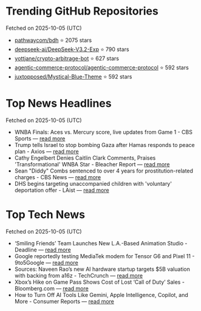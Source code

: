 # Trending GitHub Repositories
Fetched on 2025-10-05 (UTC)

- [pathwaycom/bdh](https://github.com/pathwaycom/bdh) ⭐ 2075 stars
- [deepseek-ai/DeepSeek-V3.2-Exp](https://github.com/deepseek-ai/DeepSeek-V3.2-Exp) ⭐ 790 stars
- [yottjane/crypto-arbitrage-bot](https://github.com/yottjane/crypto-arbitrage-bot) ⭐ 627 stars
- [agentic-commerce-protocol/agentic-commerce-protocol](https://github.com/agentic-commerce-protocol/agentic-commerce-protocol) ⭐ 592 stars
- [juxtopposed/Mystical-Blue-Theme](https://github.com/juxtopposed/Mystical-Blue-Theme) ⭐ 592 stars

# Top News Headlines
Fetched on 2025-10-05 (UTC)
- WNBA Finals: Aces vs. Mercury score, live updates from Game 1 - CBS Sports — [read more](https://www.cbssports.com/wnba/news/aces-mercury-live-updates-wnba-finals-game-1-score-results/live/)
- Trump tells Israel to stop bombing Gaza after Hamas responds to peace plan - Axios — [read more](https://www.axios.com/2025/10/03/hamas-respond-trump-plan-end-war-hostages)
- Cathy Engelbert Denies Caitlin Clark Comments, Praises 'Transformational' WNBA Star - Bleacher Report — [read more](https://bleacherreport.com/articles/25256980-cathy-engelbert-denies-caitlin-clark-comments-praises-transformational-wnba-star)
- Sean "Diddy" Combs sentenced to over 4 years for prostitution-related charges - CBS News — [read more](https://www.cbsnews.com/live-updates/diddy-sentencing-hearing/)
- DHS begins targeting unaccompanied children with 'voluntary' deportation offer - LAist — [read more](https://laist.com/news/dhs-unaccompanied-children-voluntary-deportation)

# Top Tech News
Fetched on 2025-10-05 (UTC)
- ‘Smiling Friends’ Team Launches New L.A.-Based Animation Studio - Deadline — [read more](http://deadline.com/2025/10/smiling-friends-team-zam-studios-animation-studio-1236570049/)
- Google reportedly testing MediaTek modem for Tensor G6 and Pixel 11 - 9to5Google — [read more](http://9to5google.com/2025/10/03/pixel-11-tensor-g6-modem/)
- Sources: Naveen Rao’s new AI hardware startup targets $5B valuation with backing from a16z - TechCrunch — [read more](https://techcrunch.com/2025/10/03/sources-naveen-raos-new-ai-hardware-startup-targets-5b-valuation-with-backing-from-a16z/)
- Xbox’s Hike on Game Pass Shows Cost of Lost ‘Call of Duty’ Sales - Bloomberg.com — [read more](https://www.bloomberg.com/news/articles/2025-10-03/xbox-s-game-pass-hike-shows-cost-of-lost-call-of-duty-sales)
- How to Turn Off AI Tools Like Gemini, Apple Intelligence, Copilot, and More - Consumer Reports — [read more](https://www.consumerreports.org/electronics/artificial-intelligence/turn-off-ai-tools-gemini-apple-intelligence-copilot-and-more-a1156421356/)
